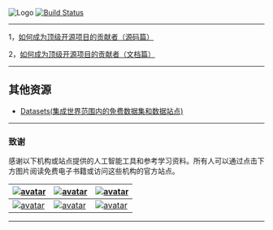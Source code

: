 
![Logo](http://www.tisv.cn/img/logo.png)
[![Build Status](http://www.tisv.cn/img/badge.svg)](http://www.tisv.cn/)  

---


1，[如何成为顶级开源项目的贡献者（源码篇）](https://github.com/AITutorials/experience/blob/master/如何成为顶级开源项目的贡献者（源码篇）.md)

2，[如何成为顶级开源项目的贡献者（文档篇）](https://github.com/AITutorials/experience/blob/master/如何成为顶级开源项目的贡献者（文档篇）.md)


---

## 其他资源

* [Datasets(集成世界范围内的免费数据集和数据站点)](https://github.com/AITutorials/datasets)


---

### 致谢

感谢以下机构或站点提供的人工智能工具和参考学习资料。所有人可以通过点击下方图片阅读免费电子书籍或访问这些机构的官方站点。


| [![avatar](http://ai.tisv.cn/img/book11.png)](https://livebook.manning.com/book/deep-learning-with-python/) | [![avatar](https://user-images.githubusercontent.com/61530230/76381930-e7e25900-6391-11ea-861a-5ceebb96d4bd.png)](https://www.deeplearningbook.org/contents/TOC.html) | [![avatar](http://ai.tisv.cn/img/book13.png)](http://neuralnetworksanddeeplearning.com/)|
| ---- | ---- | ---- |
| [![avatar](http://ai.tisv.cn/img/t1.png)](https://tensorflow.google.cn/) |  [![avatar](http://ai.tisv.cn/img/t2.png)](https://pytorch.org/) | [![avatar](http://ai.tisv.cn/img/t3.png)](https://keras.io/) |

---
